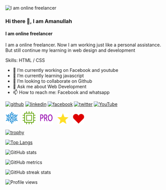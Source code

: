 ![I am online freelancer](https://media-exp1.licdn.com/dms/image/D5616AQF8vjlnqP_g6A/profile-displaybackgroundimage-shrink_350_1400/0/1667046410678?e=1672272000&v=beta&t=HoIJFyZLBqx7-QeQ3nCoPRXKW4ad89Sb0thDye26sUQ)

### Hi there 👋, I am Amanullah
#### I am online freelancer


I am a online freelancer. Now I am working just like a personal assistance. But still continue my learning in web design and development 

Skills: HTML / CSS

- 🔭 I’m currently working on Facebook and youtube  
- 🌱 I’m currently learning javascript  
- 👯 I’m looking to collaborate on Github 
- 💬 Ask me about Web Development 
- 📫 How to reach me: Facebook and whatsapp 


[<img src='https://cdn.jsdelivr.net/npm/simple-icons@3.0.1/icons/github.svg' alt='github' height='40'>](https://github.com/Amanullah684)  [<img src='https://cdn.jsdelivr.net/npm/simple-icons@3.0.1/icons/linkedin.svg' alt='linkedin' height='40'>](https://www.linkedin.com/in/Amanullah684/)  [<img src='https://cdn.jsdelivr.net/npm/simple-icons@3.0.1/icons/facebook.svg' alt='facebook' height='40'>](https://www.facebook.com/Amanullah684)  [<img src='https://cdn.jsdelivr.net/npm/simple-icons@3.0.1/icons/twitter.svg' alt='twitter' height='40'>](https://twitter.com/Amanullah684)  [<img src='https://cdn.jsdelivr.net/npm/simple-icons@3.0.1/icons/youtube.svg' alt='YouTube' height='40'>](https://www.youtube.com/channel/Amanullah68)  

<a href='https://archiveprogram.github.com/'><img src='https://raw.githubusercontent.com/acervenky/animated-github-badges/master/assets/acbadge.gif' width='40' height='40'></a> <a href='https://docs.github.com/en/developers'><img src='https://raw.githubusercontent.com/acervenky/animated-github-badges/master/assets/devbadge.gif' width='40' height='40'></a> <a href='https://github.com/pricing'><img src='https://raw.githubusercontent.com/acervenky/animated-github-badges/master/assets/pro.gif' width='40' height='40'></a> <a href='https://stars.github.com/'><img src='https://raw.githubusercontent.com/acervenky/animated-github-badges/master/assets/starbadge.gif' width='35' height='35'></a> <a href='https://docs.github.com/en/github/supporting-the-open-source-community-with-github-sponsors'><img src='https://raw.githubusercontent.com/acervenky/animated-github-badges/master/assets/sponsorbadge.gif' width='35' height='35'></a> 

[![trophy](https://github-profile-trophy.vercel.app/?username=Amanullah684)](https://github.com/ryo-ma/github-profile-trophy)

[![Top Langs](https://github-readme-stats.vercel.app/api/top-langs/?username=Amanullah684)](https://github.com/anuraghazra/github-readme-stats)

![GitHub stats](https://github-readme-stats.vercel.app/api?username=Amanullah684&show_icons=true)  

![GitHub metrics](https://metrics.lecoq.io/Amanullah684)  

![GitHub streak stats](https://github-readme-streak-stats.herokuapp.com/?user=Amanullah684)  

![Profile views](https://gpvc.arturio.dev/Amanullah684)  
